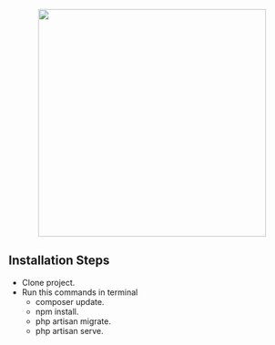 <p align="center"><a href="https://laravel.com" target="_blank"><img src="https://raw.githubusercontent.com/laravel/art/master/logo-lockup/5%20SVG/2%20CMYK/1%20Full%20Color/laravel-logolockup-cmyk-red.svg" width="400"></a></p>

## Installation Steps

-   Clone project.
-   Run this commands in terminal
    -   composer update.
    -   npm install.
    -   php artisan migrate.
    -   php artisan serve.
